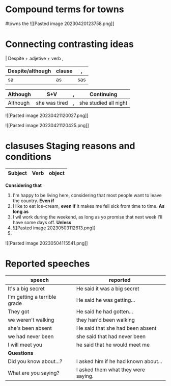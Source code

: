 # Compound terms for towns
#towns 
the 
![[Pasted image 20230420123758.png]]

# Connecting contrasting ideas
| Despite + adjetive + verb , 

|Despite/although|clause|,|
|-|-|-|
|sa|as|sas|

|Although|S+V|,|Continuing|
|-|-|-|-|
|Although|she was tired|,|she studied all night|

![[Pasted image 20230421120027.png]]

![[Pasted image 20230421120425.png]]
# clasuses Staging reasons and conditions
|Subject|Verb|object|
|--------|----|-------|
**Considering that**
1. I'm happy to be living here, considering that most people want to leave the country.
**Even if**
1. I like to eat ice-cream, **even if** it makes me fell sick from time to time.
**As long as**
2. I wil work during the weekend, as long as yo promise that next week I'll have some days off.
**Unless**
3. ![[Pasted image 20230503112613.png]]
4. 
![[Pasted image 20230504115541.png]]


# Reported speeches
|speech|reported|
|-|-|
|It's a big secret|He said it was a big secret|
|I'm getting a terrible grade|He said he was getting...|
|They got|He said he had gotten...|
|we weren't walking|they han'd been walking|
|she's been absent|He said that she had been absent|
|we had never been|she said that had never been|
|I will meet you|he said that he would meet me|
|**Questions**||
|Did you know about...?|I asked him if he had known about...|
|What are you saying?|I asked them what they were saying.|
